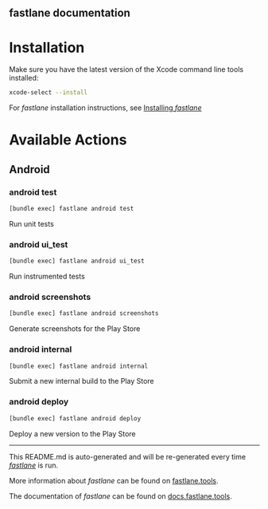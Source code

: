 fastlane documentation
----

# Installation

Make sure you have the latest version of the Xcode command line tools installed:

```sh
xcode-select --install
```

For _fastlane_ installation instructions, see [Installing _fastlane_](https://docs.fastlane.tools/#installing-fastlane)

# Available Actions

## Android

### android test

```sh
[bundle exec] fastlane android test
```

Run unit tests

### android ui_test

```sh
[bundle exec] fastlane android ui_test
```

Run instrumented tests

### android screenshots

```sh
[bundle exec] fastlane android screenshots
```

Generate screenshots for the Play Store

### android internal

```sh
[bundle exec] fastlane android internal
```

Submit a new internal build to the Play Store

### android deploy

```sh
[bundle exec] fastlane android deploy
```

Deploy a new version to the Play Store

----

This README.md is auto-generated and will be re-generated every time [_fastlane_](https://fastlane.tools) is run.

More information about _fastlane_ can be found on [fastlane.tools](https://fastlane.tools).

The documentation of _fastlane_ can be found on [docs.fastlane.tools](https://docs.fastlane.tools).
